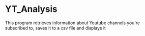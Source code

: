 # YT_Analysis
This program retrieves information about Youtube channels you're subscribed to, saves it to a csv file and displays it
